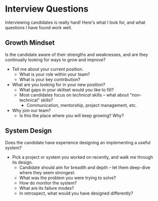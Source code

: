 Interview Questions
===================

Interviewing candidates is really hard! Here's what I look for, and what questions I have found work well.

Growth Mindset
--------------

Is the candidate aware of their strengths and weaknesses, and are they continually looking for ways to grow and improve?

* Tell me about your current position.
  * What is your role within your team?
  * What is your key contribution?
* What are you looking for in your new position?
  * What gaps in your skillset would you like to fill?
  * Most candidates focus on _technical_ skills – what about "non-technical" skills?
    * Communication, mentorship, project management, etc.
* Why join our team?
  * Is this the place where you will keep growing? Why?

System Design
-------------

Does the candidate have experience designing an implementing a useful system?

* Pick a project or system you worked on recently, and walk me through its design.
  * Candidate should aim for breadth and depth – let them deep-dive where they seem strongest.
  * What was the problem you were trying to solve?
  * How do monitor the system?
  * What are its failure modes?
  * In retrospect, what would you have designed differently?
